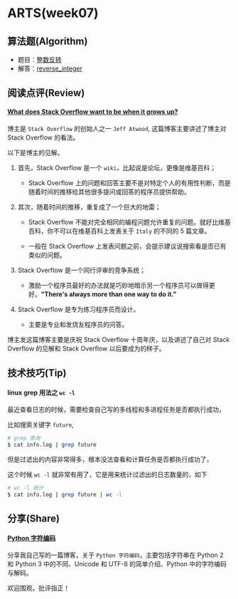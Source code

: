 # ARTS(week07)

## 算法题(Algorithm)

- 题目：[整数反转](https://leetcode-cn.com/problems/reverse-integer/)
- 解答：[reverse_integer](https://github.com/SharonChiong/leetcode/blob/master/algorithms/python/reverse_integer/reverse_integer.py)


## 阅读点评(Review)

#### [What does Stack Overflow want to be when it grows up?](https://blog.codinghorror.com/)

博主是 `Stack Overflow` 的创始人之一 `Jeff Atwood`, 这篇博客主要讲述了博主对 Stack Overflow 的看法。

以下是博主的见解。

1. 首先，Stack Overflow 是一个 `wiki`，比起说是论坛，更像是维基百科；

    - Stack Overflow 上的问题和回答主要不是对特定个人的有用性判断，而是随着时间的推移给其他很多提问或回答的程序员提供帮助。

2. 其次，随着时间的推移，重复成了一个巨大的地雷；

    - Stack Overflow 不能对完全相同的编程问题允许重复的问题。就好比维基百科，你不可以在维基百科上发表关于 `Italy` 的不同的 5 篇文章。
    
    - 一般在 Stack Overflow 上发表问题之前，会提示建议说搜索看是否已有类似的问题。
    
3. Stack Overflow 是一个同行评审的竞争系统；

    - 激励一个程序员最好的办法就是巧妙地暗示另一个程序员可以做得更好。**"There's always more than one way to do it."**
    
4. Stack Overflow 是专为练习程序员而设计。

    - 主要是专业和发烧友程序员的问答。
    
博主发这篇博客主要是庆祝 Stack Overflow 十周年庆，以及讲述了自己对 Stack Overflow 的见解和 Stack Overflow 以后要成为的样子。


## 技术技巧(Tip)

#### linux grep 用法之 `wc -l`

最近查看日志的时候，需要检查自己写的多线程和多进程任务是否都执行成功，

比如搜索关键字 `future`,

```bash
# grep 查询
$ cat info.log | grep future
```

但是过滤出的内容非常得多，根本没法查看和计算任务是否都执行成功了，

这个时候 `wc -l` 就非常有用了，它是用来统计过滤出的日志数量的，如下

```bash
# wc -l 统计
$ cat info.log | grep future | wc -l
```


## 分享(Share)

#### [Python 字符编码](https://s7.zzs7.top/character-encoding.html)

分享我自己写的一篇博客，关于 `Python 字符编码`，主要包括字符串在 Python 2 和 Python 3 中的不同、Unicode 和 UTF-8 的简单介绍、Python 中的字符编码与解码。

欢迎围观，批评指正！
